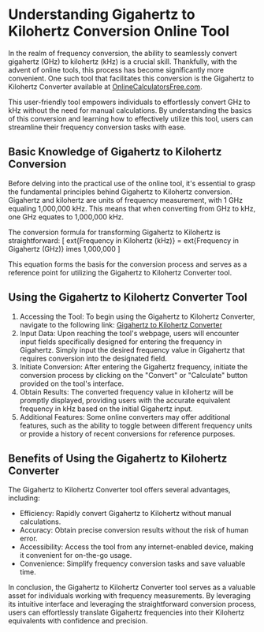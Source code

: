 Understanding Gigahertz to Kilohertz Conversion Online Tool
===========================================================

In the realm of frequency conversion, the ability to seamlessly convert gigahertz (GHz) to kilohertz (kHz) is a crucial skill. Thankfully, with the advent of online tools, this process has become significantly more convenient. One such tool that facilitates this conversion is the Gigahertz to Kilohertz Converter available at [OnlineCalculatorsFree.com](http://OnlineCalculatorsFree.com).

This user-friendly tool empowers individuals to effortlessly convert GHz to kHz without the need for manual calculations. By understanding the basics of this conversion and learning how to effectively utilize this tool, users can streamline their frequency conversion tasks with ease.

Basic Knowledge of Gigahertz to Kilohertz Conversion
----------------------------------------------------

Before delving into the practical use of the online tool, it's essential to grasp the fundamental principles behind Gigahertz to Kilohertz conversion. Gigahertz and kilohertz are units of frequency measurement, with 1 GHz equaling 1,000,000 kHz. This means that when converting from GHz to kHz, one GHz equates to 1,000,000 kHz.

The conversion formula for transforming Gigahertz to Kilohertz is straightforward: \[ ext{Frequency in Kilohertz (kHz)} = ext{Frequency in Gigahertz (GHz)} imes 1,000,000 \]

This equation forms the basis for the conversion process and serves as a reference point for utilizing the Gigahertz to Kilohertz Converter tool.

Using the Gigahertz to Kilohertz Converter Tool
-----------------------------------------------

1. Accessing the Tool: To begin using the Gigahertz to Kilohertz Converter, navigate to the following link: [Gigahertz to Kilohertz Converter](https://www.onlinecalculatorsfree.com/convert/gigahertz-to-kilohertz.html)
2. Input Data: Upon reaching the tool's webpage, users will encounter input fields specifically designed for entering the frequency in Gigahertz. Simply input the desired frequency value in Gigahertz that requires conversion into the designated field.
3. Initiate Conversion: After entering the Gigahertz frequency, initiate the conversion process by clicking on the "Convert" or "Calculate" button provided on the tool's interface.
4. Obtain Results: The converted frequency value in kilohertz will be promptly displayed, providing users with the accurate equivalent frequency in kHz based on the initial Gigahertz input.
5. Additional Features: Some online converters may offer additional features, such as the ability to toggle between different frequency units or provide a history of recent conversions for reference purposes.

Benefits of Using the Gigahertz to Kilohertz Converter
------------------------------------------------------

The Gigahertz to Kilohertz Converter tool offers several advantages, including:

- Efficiency: Rapidly convert Gigahertz to Kilohertz without manual calculations.
- Accuracy: Obtain precise conversion results without the risk of human error.
- Accessibility: Access the tool from any internet-enabled device, making it convenient for on-the-go usage.
- Convenience: Simplify frequency conversion tasks and save valuable time.

In conclusion, the Gigahertz to Kilohertz Converter tool serves as a valuable asset for individuals working with frequency measurements. By leveraging its intuitive interface and leveraging the straightforward conversion process, users can effortlessly translate Gigahertz frequencies into their Kilohertz equivalents with confidence and precision.